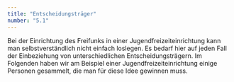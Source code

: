 ```yaml
---
title: "Entscheidungsträger"
number: "5.1"
---
```

Bei der Einrichtung des Freifunks in einer Jugendfreizeiteinrichtung kann man selbstverständlich nicht einfach loslegen. Es bedarf hier auf jeden Fall der Einbeziehung von unterschiedlichen Entscheidungsträgern. Im Folgenden haben wir am Beispiel einer Jugendfreizeiteinrichtung einige Personen gesammelt, die man für diese Idee gewinnen muss.